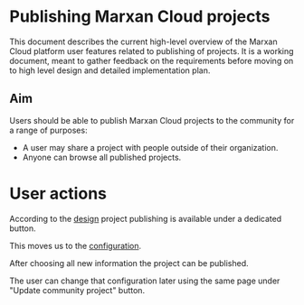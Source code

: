 # Publishing Marxan Cloud projects
This document describes the current high-level overview of the Marxan Cloud platform user features related to publishing of projects. It is a working document, meant to gather feedback on the requirements before moving on to high level design and detailed implementation plan.

## Aim
Users should be able to publish Marxan Cloud projects to the community for a range of purposes:
- A user may share a project with people outside of their organization.
- Anyone can browse all published projects.

# User actions
According to the [design](https://www.figma.com/file/hq0BZNB9fzyFSbEUgQIHdK/Marxan-Visual_V02?node-id=4671%3A8116) project publishing is available under a dedicated button.

This moves us to the [configuration](https://www.figma.com/file/hq0BZNB9fzyFSbEUgQIHdK/Marxan-Visual_V02?node-id=4684%3A7130).

After choosing all new information the project can be published.

The user can change that configuration later using the same page under "Update community project" button.
